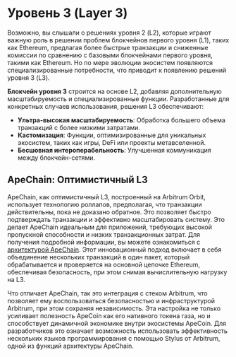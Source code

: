 # Уровень 3 (Layer 3)

Возможно, вы слышали о решениях уровня 2 (L2), которые играют важную роль в решении проблем блокчейнов первого уровня (L1), таких как Ethereum, предлагая более быстрые транзакции и сниженные комиссии по сравнению с базовыми блокчейнами первого уровня, такими как Ethereum. Но по мере эволюции экосистем появляются специализированные потребности, что приводит к появлению решений уровня 3 (L3).

**Блокчейн уровня 3** строится на основе L2, добавляя дополнительную масштабируемость и специализированные функции. Разработанные для конкретных случаев использования, решения L3 обеспечивают:

- **Ультра-высокая масштабируемость**: Обработка большего объема транзакций с более низкими затратами.
- **Кастомизация**: Функции, оптимизированные для уникальных экосистем, таких как игры, DeFi или проекты метавселенной.
- **Бесшовная интероперабельность**: Улучшенная коммуникация между блокчейн-сетями.

## ApeChain: Оптимистичный L3

ApeChain, как оптимистичный L3, построенный на Arbitrum Orbit, использует технологию роллапов, предполагая, что транзакции действительны, пока не доказано обратное. Это позволяет быстро подтверждать транзакции и эффективно масштабировать систему. Это делает ApeChain идеальным для приложений, требующих высокой пропускной способности и низких транзакционных затрат. Для получения подробной информации, вы можете ознакомиться с [архитектурой ApeChain](https://docs.apechain.com/architecture). Этот инновационный подход включает в себя объединение нескольких транзакций в один пакет, который обрабатывается и проверяется на основной цепочке Ethereum, обеспечивая безопасность, при этом снимая вычислительную нагрузку на L3.

Что отличает ApeChain, так это интеграция с стеком Arbitrum, что позволяет ему воспользоваться безопасностью и инфраструктурой Arbitrum, при этом сохраняя независимость. Эта настройка не только усиливает полезность ApeCoin как его нативного токена газа, но и способствует динамичной экономике внутри экосистемы ApeCoin. Для разработчиков это означает возможность использовать эффективность нескольких языков программирования с помощью Stylus от Arbitrum, одной из функций архитектуры ApeChain.